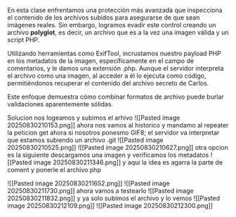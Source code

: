 En esta clase enfrentamos una protección más avanzada que inspecciona el contenido de los archivos subidos para asegurarse de que sean imágenes reales. Sin embargo, logramos evadir este control creando un archivo **polyglot**, es decir, un archivo que es a la vez una imagen válida y un script PHP.

Utilizando herramientas como ExifTool, incrustamos nuestro payload PHP en los metadatos de la imagen, específicamente en el campo de comentarios, y le damos una extensión .php. Aunque el servidor interpreta el archivo como una imagen, al acceder a él lo ejecuta como código, permitiéndonos recuperar el contenido del archivo secreto de Carlos.

Este enfoque demuestra cómo combinar formatos de archivo puede burlar validaciones aparentemente sólidas.

Solucion
nos logeamos y subimos el arhivo
![[Pasted image 20250830210153.png]]
ahora nos vamos al historico y mandamo al repeater la peticion get
ahora si nosotros ponesmo GIF8; el servidor va interpretar que estamos subiendo un archivo .git
![[Pasted image 20250830210525.png]]
![[Pasted image 20250830210627.png]]
otra opcion es la siguiente
descargamos una imagen
y verificamos los metadatos
![[Pasted image 20250830211346.png]]
y aqui la idea es agarra la parte de coment y ponerle el archivo php
<?php system($_GET['cmd']); ?>
![[Pasted image 20250830211652.png]]
![[Pasted image 20250830211730.png]]
ahora vamos a testearlo
![[Pasted image 20250830211832.png]]
y ya solo subimos el archivo y lo vemos
![[Pasted image 20250830212109.png]]
![[Pasted image 20250830212300.png]]
